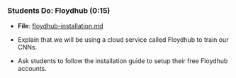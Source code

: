 ### Students Do: Floydhub  (0:15)

* **File**: [floydhub-installation.md](Unsolved/floydhub-installation.md)

* Explain that we will be using a cloud service called Floydhub to train our CNNs.

* Ask students to follow the installation guide to setup their free Floydhub accounts.
